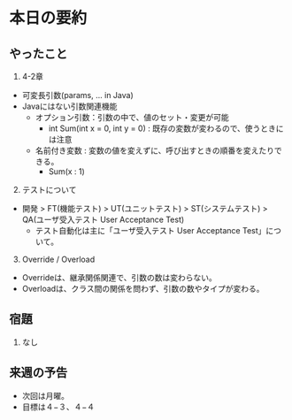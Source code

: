 # 本日の要約

## やったこと
1. 4-2章
  * 可変長引数(params, ... in Java)
  * Javaにはない引数関連機能
    - オプション引数：引数の中で、値のセット・変更が可能
      - int Sum(int x = 0, int y = 0) : 既存の変数が変わるので、使うときには注意
    - 名前付き変数 : 変数の値を変えずに、呼び出すときの順番を変えたりできる。
      - Sum(x : 1)

2. テストについて
  * 開発 > FT(機能テスト) > UT(ユニットテスト) > ST(システムテスト) > QA(ユーザ受入テスト User Acceptance Test)
    - テスト自動化は主に「ユーザ受入テスト User Acceptance Test」について。

3. Override / Overload
  * Overrideは、継承関係関連で、引数の数は変わらない。
  * Overloadは、クラス間の関係を問わず、引数の数やタイプが変わる。

## 宿題
1. なし

## 来週の予告
 * 次回は月曜。
 * 目標は４−３、４−４
